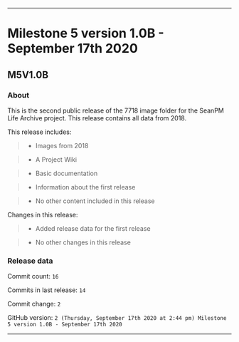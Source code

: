 
***

# Milestone 5 version 1.0B - September 17th 2020

## M5V1.0B

### About

This is the second public release of the 7718 image folder for the SeanPM Life Archive project. This release contains all data from 2018.

This release includes:

> * Images from 2018

> * A Project Wiki

> * Basic documentation

> * Information about the first release

> * No other content included in this release

Changes in this release:

> * Added release data for the first release

> * No other changes in this release

### Release data

Commit count: `16`

Commits in last release: `14`

Commit change: `2`

GitHub version: `2 (Thursday, September 17th 2020 at 2:44 pm) Milestone 5 version 1.0B - September 17th 2020`

***
